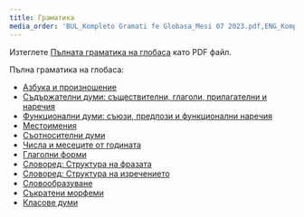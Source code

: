 ```yaml
---
title: Граматика
media_order: 'BUL_Kompleto Gramati fe Globasa_Mesi 07 2023.pdf,ENG_Kompleto Gramati fe Globasa_Mesi 07 2023.pdf,SPA_Kompleto Gramati fe Globasa_Mesi 07 2023.pdf'
---
```


Изтеглете [Пълната граматика на глобаса](BUL_Kompleto%20Gramati%20fe%20Globasa_Mesi%2007%202023.pdf) като PDF файл.

Пълна граматика на глобаса:

* [Азбука и произношение](./03.gramati.01.abece-ji-lafuzu.default.bul.md)
* [Съдържателни думи: съществителни, глаголи, прилагателни и наречия](./03.gramati.02.inharelexi.default.bul.md)
* [Функционални думи: съюзи, предлози и функционални наречия](./03.gramati.03.gramatilexi.default.bul.md)
* [Местоимения](./03.gramati.04.pronamelexi.default.bul.md)
* [Съотносителни думи](./03.gramati.05.tabellexi.default.bul.md)
* [Числа и месеците от годината](./03.gramati.06.numer-ji-mesi.default.bul.md)
* [Глаголни форми](./03.gramati.07.falelexili-morfo.default.bul.md)
* [Словоред: Структура на фразата](./03.gramati.08.jumlemonli-estrutur.default.bul.md)
* [Словоред: Структура на изречението](./03.gramati.09.jumleli-estrutur.default.bul.md)
* [Словообразуване](./03.gramati.10.lexikostrui.default.bul.md)
* [Съкратени морфеми](./03.gramati.11.ofkatado-morfomon.default.bul.md)
* [Класове думи](./03.gramati.12.lexiklase.default.bul.md)

<!-- <a href="{{ page.url }}:pdf" title="Send to PDF"><i class="fa fa-file-pdf-o"></i></a> -->